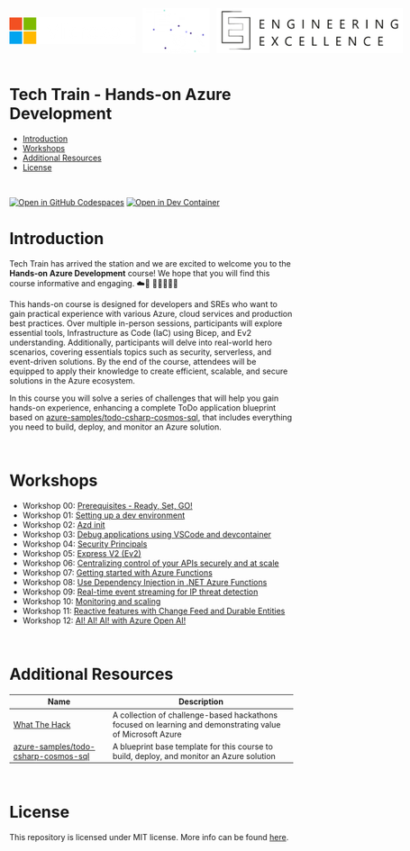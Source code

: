 <div width=100% style="display:flex; flex-direction: row; justify-content: space-between; align-items: center">
<img src="./assets/microsoft.png" alt="Microsoft" height=48>&nbsp;&nbsp;&nbsp;<img src="./assets/tech-train-1.png" alt="Tech Train" height=80>&nbsp;&nbsp;&nbsp;<img src="./assets/engineering-excellence.png" alt="Engineering Excellence" height=80>
</div>

<br />

# Tech Train - Hands-on Azure Development

- [Introduction](#introduction)
- [Workshops](#workshops)
- [Additional Resources](#additional-resources)
- [License](#license)

<br />

[![Open in GitHub Codespaces](https://img.shields.io/static/v1?style=for-the-badge&label=GitHub+Codespaces&message=Open&color=brightgreen&logo=github)](https://codespaces.new/amih90/techtrain-handson-azure-development)
[![Open in Dev Container](https://img.shields.io/static/v1?style=for-the-badge&label=Dev+Containers&message=Open&color=blue&logo=visualstudiocode)](https://vscode.dev/redirect?url=vscode://ms-vscode-remote.remote-containers/cloneInVolume?url=https://github.com/amih90/techtrain-handson-azure-development)


# Introduction <a name="introduction"></a>
Tech Train has arrived the station and we are excited to welcome you to the **Hands-on Azure Development** course! We hope that you will find this course informative and engaging. ☁️🚂
👨‍💻👩‍💻😊

This hands-on course is designed for developers and SREs who want to gain practical experience with various Azure, cloud services and production best practices. Over multiple in-person sessions, participants will explore essential tools, Infrastructure as Code (IaC) using Bicep, and Ev2 understanding. Additionally, participants will delve into real-world hero scenarios, covering essentials topics such as security, serverless, and event-driven solutions. By the end of the course, attendees will be equipped to apply their knowledge to create efficient, scalable, and secure solutions in the Azure ecosystem.

In this course you will solve a series of challenges that will help you gain hands-on experience, enhancing a complete ToDo application blueprint based on [azure-samples/todo-csharp-cosmos-sql](https://github.com/azure-samples/todo-csharp-cosmos-sql), that includes everything you need to build, deploy, and monitor an Azure solution.

<br />

# Workshops <a name="workshops"></a>
* Workshop 00: [Prerequisites - Ready, Set, GO!](./docs/0-prerequisites-ready-set-go.md)
* Workshop 01: [Setting up a dev environment](./docs/1-setting-up-a-dev-environment.md)
* Workshop 02: [Azd init](./docs/2-azd-init.md)
* Workshop 03: [Debug applications using VSCode and devcontainer](./docs/3-debug-applications-using-vscode-and-devcontainer.md)
* Workshop 04: [Security Principals](./docs/4-security-principals.md)
* Workshop 05: [Express V2 (Ev2)](./docs/5-ev2.md)
* Workshop 06: [Centralizing control of your APIs securely and at scale](./docs/6-centralizing-control-of-your-apis-securely-and-at-scale.md)
* Workshop 07: [Getting started with Azure Functions](./docs/7-getting-started-with-azure-functions.md)
* Workshop 08: [Use Dependency Injection in .NET Azure Functions](./docs/8-use-dependency-injection-in-dotnet-azure-functions.md)
* Workshop 09: [Real-time event streaming for IP threat detection](./docs/9-realtime-event-streaming-for-ip-threat-detection.md)
* Workshop 10: [Monitoring and scaling](./docs/10-monitoring-and-scaling.md)
* Workshop 11: [Reactive features with Change Feed and Durable Entities](./docs/11-reactive-features-with-change-feed-and-durable-entities.md)
* Workshop 12: [AI! AI! AI! with Azure Open AI!](./docs/12-ai!-ai!-ai!-with-azure-open-ai!.md)

<br />

# Additional Resources <a name="additional-resources"></a>
| Name | Description |
|---|---|
| [What The Hack](https://github.com/microsoft/WhatTheHack) | A collection of challenge-based hackathons focused on learning and demonstrating value of Microsoft Azure |
| [azure-samples/todo-csharp-cosmos-sql](https://github.com/azure-samples/todo-csharp-cosmos-sql) | A blueprint base template for this course to build, deploy, and monitor an Azure solution  |

<br />

# License <a name="license"></a>
This repository is licensed under MIT license. More info can be found [here](./LICENSE).
